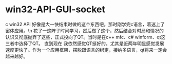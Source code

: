 # win32-API-GUI-socket
c win32 API
好像是大一快结束时做的这个东西吧。那时刚学完c语言，着迷上了窗体应用。\n
花了一这阵子时间学习，然后做了这个，然后结合对时局和情况的认识又彻底抛弃了这些，正式投向了QT。当时是在c++ mfc、c# winform、qt这三者中选择了QT。
直到现在 我依然感觉QT挺好的。尤其是近两年明显感觉发展速度更快了。作为一个应用框架，摆脱跟语言的绑定，接纳多语言，qt将来一定会越来越好。
